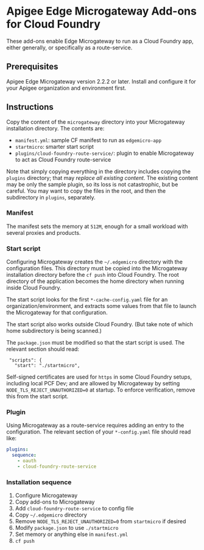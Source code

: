# Apigee Edge Microgateway Add-ons for Cloud Foundry

These add-ons enable Edge Microgateway to run as a Cloud Foundry app, either generally, or specifically as a route-service.

## Prerequisites

Apigee Edge Microgateway version 2.2.2 or later. Install and configure it for your Apigee organization and environment first.

## Instructions

Copy the content of the `microgateway` directory into your Microgateway installation directory. The contents are:

- `manifest.yml`: sample CF manifest to run as `edgemicro-app`
- `startmicro`: smarter start script
- `plugins/cloud-foundry-route-service/`: plugin to enable Microgateway to act as Cloud Foundry route-service

Note that simply copying everything in the directory includes copying the `plugins` directory; that may *replace all existing content*. The existing content may be only the sample plugin, so its loss is not catastrophic, but be careful. You may want to copy the files in the root, and then the subdirectory in `plugins`, separately.

### Manifest

The manifest sets the memory at `512M`, enough for a small workload with several proxies and products.

### Start script

Configuring Microgateway creates the `~/.edgemicro` directory with the configuration files. This directory must be copied into the Microgateway installation directory before the `cf push` into Cloud Foundry. The root directory of the application becomes the home directory when running inside Cloud Foundry.

The start script looks for the first `*-cache-config.yaml` file for an organization/environment, and extracts some values from that file to launch the Microgateway for that configuration.

The start script also works outside Cloud Foundry. (But take note of which home subdirectory is being scanned.)

The `package.json` must be modified so that the start script is used. The relevant section should read:
```
 "scripts": {
   "start": "./startmicro",
```

Self-signed certificates are used for `https` in some Cloud Foundry setups, including local PCF Dev; and are allowed by Microgateway by setting `NODE_TLS_REJECT_UNAUTHORIZED=0` at startup. To enforce verification, remove this from the start script.

### Plugin

Using Microgateway as a route-service requires adding an entry to the configuration. The relevant section of your `*-config.yaml` file should read like:

```yaml
plugins:
  sequence:
    - oauth
    - cloud-foundry-route-service
```


### Installation sequence
1. Configure Microgateway
1. Copy add-ons to Microgateway
1. Add `cloud-foundry-route-service` to config file
1. Copy `~/.edgemicro` directory
1. Remove `NODE_TLS_REJECT_UNAUTHORIZED=0` from `startmicro` if desired
1. Modify `package.json` to use `./startmicro`
1. Set memory or anything else in `manifest.yml`
1. `cf push`
